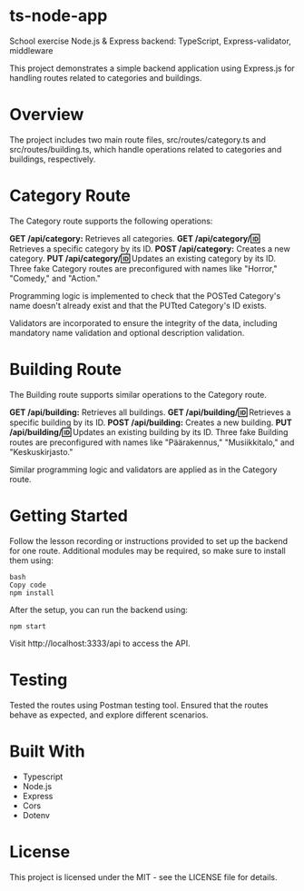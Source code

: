 # ts-node-app
School exercise Node.js & Express backend: TypeScript, Express-validator, middleware

This project demonstrates a simple backend application using Express.js for handling routes related to categories and buildings.

# Overview
The project includes two main route files, src/routes/category.ts and src/routes/building.ts, which handle operations related to categories and buildings, respectively.

# Category Route
The Category route supports the following operations:

**GET /api/category:** Retrieves all categories.
**GET /api/category/:id:** Retrieves a specific category by its ID.
**POST /api/category:**  Creates a new category.
**PUT /api/category/:id:**  Updates an existing category by its ID.
Three fake Category routes are preconfigured with names like "Horror," "Comedy," and "Action."

Programming logic is implemented to check that the POSTed Category's name doesn't already exist and that the PUTted Category's ID exists.

Validators are incorporated to ensure the integrity of the data, including mandatory name validation and optional description validation.

# Building Route
The Building route supports similar operations to the Category route.

**GET /api/building:** Retrieves all buildings.
**GET /api/building/:id:** Retrieves a specific building by its ID.
**POST /api/building:** Creates a new building.
**PUT /api/building/:id:** Updates an existing building by its ID.
Three fake Building routes are preconfigured with names like "Päärakennus," "Musiikkitalo," and "Keskuskirjasto."

Similar programming logic and validators are applied as in the Category route.

# Getting Started
Follow the lesson recording or instructions provided to set up the backend for one route. Additional modules may be required, so make sure to install them using:

```
bash
Copy code
npm install
```
After the setup, you can run the backend using:

```
npm start
```
Visit http://localhost:3333/api to access the API.



# Testing
Tested the routes using Postman testing tool. Ensured that the routes behave as expected, and explore different scenarios.

# Built With
- Typescript
- Node.js
- Express
- Cors
- Dotenv

# License
This project is licensed under the MIT - see the LICENSE file for details.

